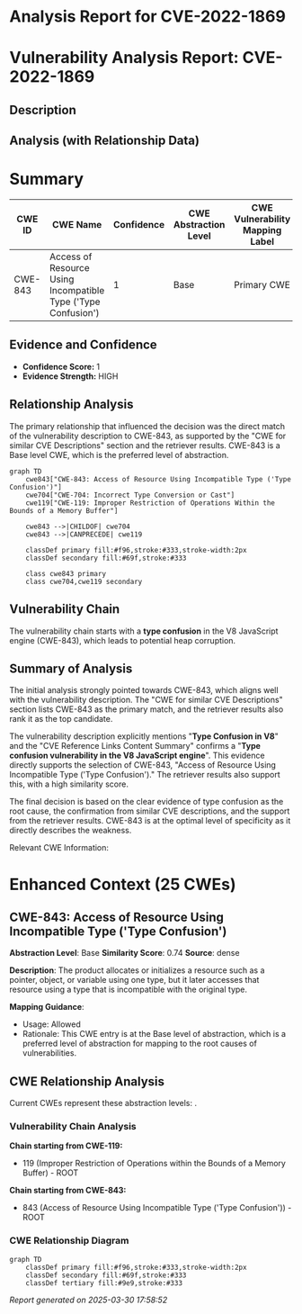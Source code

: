 # Analysis Report for CVE-2022-1869

# Vulnerability Analysis Report: CVE-2022-1869

## Description



## Analysis (with Relationship Data)

# Summary
| CWE ID    | CWE Name                                                                      | Confidence | CWE Abstraction Level | CWE Vulnerability Mapping Label | CWE-Vulnerability Mapping Notes |
| --------- | ----------------------------------------------------------------------------- | ---------- | --------------------- | ------------------------------- | ------------------------------- |
| CWE-843   | Access of Resource Using Incompatible Type ('Type Confusion')                 | 1          | Base                  | Primary CWE                     | Allowed                        |

## Evidence and Confidence

*   **Confidence Score:** 1
*   **Evidence Strength:** HIGH

## Relationship Analysis
The primary relationship that influenced the decision was the direct match of the vulnerability description to CWE-843, as supported by the "CWE for similar CVE Descriptions" section and the retriever results. CWE-843 is a Base level CWE, which is the preferred level of abstraction.

```mermaid
graph TD
    cwe843["CWE-843: Access of Resource Using Incompatible Type ('Type Confusion')"]
    cwe704["CWE-704: Incorrect Type Conversion or Cast"]
    cwe119["CWE-119: Improper Restriction of Operations Within the Bounds of a Memory Buffer"]
    
    cwe843 -->|CHILDOF| cwe704
    cwe843 -->|CANPRECEDE| cwe119
    
    classDef primary fill:#f96,stroke:#333,stroke-width:2px
    classDef secondary fill:#69f,stroke:#333
    
    class cwe843 primary
    class cwe704,cwe119 secondary
```

## Vulnerability Chain
The vulnerability chain starts with a **type confusion** in the V8 JavaScript engine (CWE-843), which leads to potential heap corruption.

## Summary of Analysis
The initial analysis strongly pointed towards CWE-843, which aligns well with the vulnerability description. The "CWE for similar CVE Descriptions" section lists CWE-843 as the primary match, and the retriever results also rank it as the top candidate.

The vulnerability description explicitly mentions "**Type Confusion in V8**" and the "CVE Reference Links Content Summary" confirms a "**Type confusion vulnerability in the V8 JavaScript engine**". This evidence directly supports the selection of CWE-843, "Access of Resource Using Incompatible Type ('Type Confusion')." The retriever results also support this, with a high similarity score.

The final decision is based on the clear evidence of type confusion as the root cause, the confirmation from similar CVE descriptions, and the support from the retriever results. CWE-843 is at the optimal level of specificity as it directly describes the weakness.

Relevant CWE Information:

# Enhanced Context (25 CWEs)

## CWE-843: Access of Resource Using Incompatible Type ('Type Confusion')
**Abstraction Level**: Base
**Similarity Score**: 0.74
**Source**: dense

**Description**:
The product allocates or initializes a resource such as a pointer, object, or variable using one type, but it later accesses that resource using a type that is incompatible with the original type.

**Mapping Guidance**:
- Usage: Allowed
- Rationale: This CWE entry is at the Base level of abstraction, which is a preferred level of abstraction for mapping to the root causes of vulnerabilities.


## CWE Relationship Analysis

Current CWEs represent these abstraction levels: .


### Vulnerability Chain Analysis

**Chain starting from CWE-119:**
- 119 (Improper Restriction of Operations within the Bounds of a Memory Buffer) - ROOT


**Chain starting from CWE-843:**
- 843 (Access of Resource Using Incompatible Type ('Type Confusion')) - ROOT



### CWE Relationship Diagram

```mermaid
graph TD
    classDef primary fill:#f96,stroke:#333,stroke-width:2px
    classDef secondary fill:#69f,stroke:#333
    classDef tertiary fill:#9e9,stroke:#333
```



*Report generated on 2025-03-30 17:58:52*
